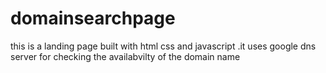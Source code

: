# domainsearchpage
this is a landing page built with html css and javascript .it uses google dns server for checking the availabvilty of the domain name 
